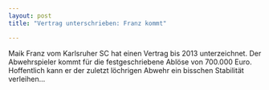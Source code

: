 ```yaml
---
layout: post
title: "Vertrag unterschrieben: Franz kommt"

---
```


Maik Franz vom Karlsruher SC hat einen Vertrag bis 2013 unterzeichnet. Der Abwehrspieler kommt für die festgeschriebene Ablöse von 700.000 Euro. Hoffentlich kann er der zuletzt löchrigen Abwehr ein bisschen Stabilität verleihen...



